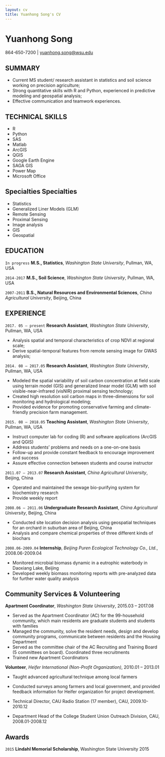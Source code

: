```yaml
---
layout: cv
title: Yuanhong Song's CV
---
```


# Yuanhong Song
864-650-7200 | yuanhong.song@wsu.edu

## SUMMARY
- Current MS student/ research assistant in statistics and soil science working on precision agriculture;
- Strong quantitative skills with R and Python, experienced in predictive modeling and geospatial analysis;
- Effective communication and teamwork experiences.

## TECHNICAL SKILLS

  - R
  - Python
  - SAS
  - Matlab
  - ArcGIS
  - QGIS
  - Google Earth Engine
  - SAGA GIS
  - Power Map
  - Microsoft Office

## Specialties Specialties

  - Statistics
  - Generalized Liner Models (GLM)
  - Remote Sensing
  - Proximal Sensing
  - Image analysis
  - GIS
  - Geospatial



## EDUCATION

`In progress`
  **M.S., Statistics**, *Washington State University*, Pullman, WA, USA

`2014-2017`
  **M.S., Soil Science**, *Washington State University*, Pullman, WA, USA

`2007-2011`
  **B.S., Natural Resources and Environmental Sciences**, *China Agricultural University*, Beijing, China

## EXPERIENCE

`2017. 05 – present`
**Research Assistant**, *Washington State University*, Pullman, WA, USA
  - Analysis spatial and temporal characteristics of crop NDVI at regional scale;
  - Derive spatial-temporal features from remote sensing image for GWAS analysis;


`2014. 08 – 2017.05`
**Research Assistant**, *Washington State University*, Pullman, WA, USA
  - Modeled the spatial variability of soil carbon concentration at field scale using terrain model (GIS) and generalized linear model (GLM) with soil visible-near-infrared (visNIR) proximal sensing technology;
  - Created high resolution soil carbon maps in three-dimensions for soil monitoring and hydrological modeling;
  - Provided evidence for promoting conservative farming and climate-friendly precision farm management.

`2015. 08 – 2018.05`
**Teaching Assistant**, *Washington State University*, Pullman, WA, USA
  - Instruct computer lab for coding (R) and software applications (ArcGIS and QGIS)
  - Address students’ problems and needs on a one-on-one basis
  - Follow-up and provide constant feedback to encourage improvement and success
  - Assure effective connection between students and course instructor

`2011.07 – 2013.07`
**Research Assistant**, *China Agricultural University*, Beijing, China
  - Operated and maintained the sewage bio-purifying system for biochemistry research
  - Provide weekly report

`2008.06 – 2011.06`
**Undergraduate Research Assistant**, *China Agricultural University*, Beijing, China
  - Conducted site location decision analysis using geospatial techniques for an orchard in suburban area of Beijing, China
  - Analysis and compare chemical properties of three different kinds of biochars

`2008.06-2009.04`
**Internship**, *Beijing Puren Ecological Technology Co., Ltd.*,  2008.06-2009.04
   - Monitored microbial biomass dynamic in a eutrophic waterbody in Daoxiang Lake, Beijing
   - Developed weekly biomass monitoring reports with pre-analyzed data for further water quality analysis






## Community Services & Volunteering
**Apartment Coordinator**, *Washington State University*, 2015.03 – 2017.08
 - Served as the Apartment Coordinator (AC) for the 99-household community, which main residents are graduate students and students with families
 - Managed the community, solve the resident needs, design and develop community programs, communicate between residents and the Housing Department
 - Served as the committee chair of the AC Recruiting and Training Board (5 committees on board). Coordinated three recruitments
 - Trained new Apartment Coordinators



**Volunteer**, *Heifer International (Non-Profit Organization)*, 2010.01 – 2013.01
  - Taught advanced agricultural technique among local farmers
  - Conducted surveys among farmers and local government, and provided feedback information for Heifer organization for project development.


- Technical Director, CAU Radio Station (17 member), CAU,   2009.10-2010.12


- Department Head of the College Student Union Outreach Division, CAU,   2008.01-2008.12


## Awards

`2015`
**Lindahl Memorial Scholarship**, Washington State University      2015
